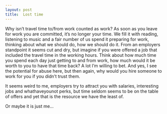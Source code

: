 ```yaml
---
layout: post
title:  Lost time
---
```


Why isn’t travel time to/from work counted as work? As soon as you leave for work you are committed, it’s no longer your time. We fill it with reading, listening to music and a fair number of us spend it preparing for work, thinking about what we should do, how we should do it. From an employers standpoint it seems cut and dry, but imagine if you were offered a job that included the travel time in the working hours. Think about how much time you spend each day just getting to and from work, how much would it be worth to you to have that time back? A lot I’m willing to bet. And yes, I see the potential for abuse here, but then again, why would you hire someone to work for you if you didn’t trust them.

It seems weird to me, employers try to attract you with salaries, interesting jobs and whathaveyounot perks, but time seldom seems to be on the table of offers and yet that is the resource we have the least of.

Or maybe it is just me… 